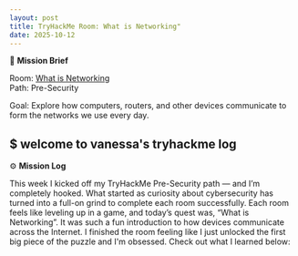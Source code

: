 ```yaml
---
layout: post
title: TryHackMe Room: What is Networking"
date: 2025-10-12
---
```


💾 **Mission Brief**

Room: [What is Networking](https://tryhackme.com/room/whatisnetworking)  
Path: Pre-Security

Goal: Explore how computers, routers, and other devices communicate to form the networks we use every day.

<h2>$ welcome to vanessa's tryhackme log <span class="cursor"></span></h2>

⚙️ **Mission Log**

This week I kicked off my TryHackMe Pre-Security path — and I’m completely hooked.
What started as curiosity about cybersecurity has turned into a full-on grind to complete each room successfully.
Each room feels like leveling up in a game, and today’s quest was, “What is Networking”. It was such a fun introduction to how devices communicate across the Internet.
I finished the room feeling like I just unlocked the first big piece of the puzzle and I'm obsessed. Check out what I learned below:
